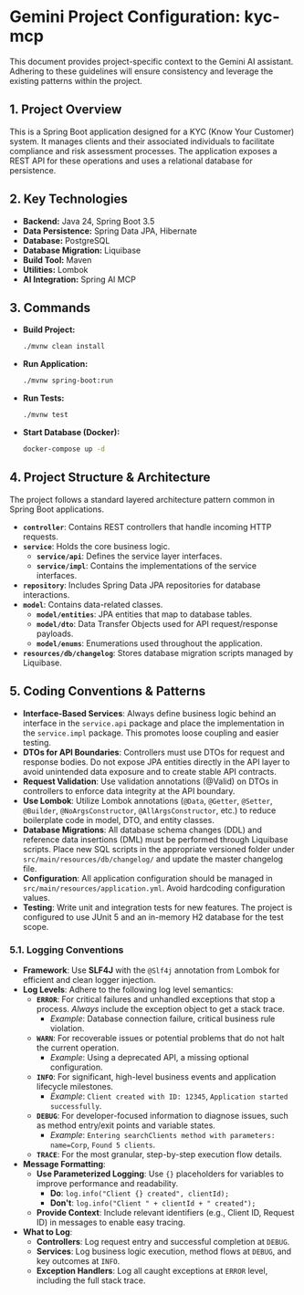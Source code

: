 # Gemini Project Configuration: kyc-mcp

This document provides project-specific context to the Gemini AI assistant. Adhering to these guidelines will ensure
consistency and leverage the existing patterns within the project.

## 1. Project Overview

This is a Spring Boot application designed for a KYC (Know Your Customer) system. It manages clients and their
associated individuals to facilitate compliance and risk assessment processes. The application exposes a REST API for
these operations and uses a relational database for persistence.

## 2. Key Technologies

- **Backend:** Java 24, Spring Boot 3.5
- **Data Persistence:** Spring Data JPA, Hibernate
- **Database:** PostgreSQL
- **Database Migration:** Liquibase
- **Build Tool:** Maven
- **Utilities:** Lombok
- **AI Integration:** Spring AI MCP

## 3. Commands

- **Build Project:**
  ```bash
  ./mvnw clean install
  ```
- **Run Application:**
  ```bash
  ./mvnw spring-boot:run
  ```
- **Run Tests:**
  ```bash
  ./mvnw test
  ```
- **Start Database (Docker):**
  ```bash
  docker-compose up -d
  ```

## 4. Project Structure & Architecture

The project follows a standard layered architecture pattern common in Spring Boot applications.

- **`controller`**: Contains REST controllers that handle incoming HTTP requests.
- **`service`**: Holds the core business logic.
    - **`service/api`**: Defines the service layer interfaces.
    - **`service/impl`**: Contains the implementations of the service interfaces.
- **`repository`**: Includes Spring Data JPA repositories for database interactions.
- **`model`**: Contains data-related classes.
    - **`model/entities`**: JPA entities that map to database tables.
    - **`model/dto`**: Data Transfer Objects used for API request/response payloads.
    - **`model/enums`**: Enumerations used throughout the application.
- **`resources/db/changelog`**: Stores database migration scripts managed by Liquibase.

## 5. Coding Conventions & Patterns

- **Interface-Based Services**: Always define business logic behind an interface in the `service.api` package and place
  the implementation in the `service.impl` package. This promotes loose coupling and easier testing.
- **DTOs for API Boundaries**: Controllers must use DTOs for request and response bodies. Do not expose JPA entities
  directly in the API layer to avoid unintended data exposure and to create stable API contracts.
- **Request Validation**: Use validation annotations (@Valid) on DTOs in controllers to enforce data integrity at the
  API boundary.
- **Use Lombok**: Utilize Lombok annotations (`@Data`, `@Getter`, `@Setter`, `@Builder`, `@NoArgsConstructor`,
  `@AllArgsConstructor`, etc.) to reduce boilerplate code in model, DTO, and entity classes.
- **Database Migrations**: All database schema changes (DDL) and reference data insertions (DML) must be performed
  through Liquibase scripts. Place new SQL scripts in the appropriate versioned folder under
  `src/main/resources/db/changelog/` and update the master changelog file.
- **Configuration**: All application configuration should be managed in `src/main/resources/application.yml`. Avoid
  hardcoding configuration values.
- **Testing**: Write unit and integration tests for new features. The project is configured to use JUnit 5 and an
  in-memory H2 database for the test scope.

### 5.1. Logging Conventions

- **Framework**: Use **SLF4J** with the `@Slf4j` annotation from Lombok for efficient and clean logger injection.
- **Log Levels**: Adhere to the following log level semantics:
    - **`ERROR`**: For critical failures and unhandled exceptions that stop a process. *Always* include the exception
      object to get a stack trace.
        - *Example*: Database connection failure, critical business rule violation.
    - **`WARN`**: For recoverable issues or potential problems that do not halt the current operation.
        - *Example*: Using a deprecated API, a missing optional configuration.
    - **`INFO`**: For significant, high-level business events and application lifecycle milestones.
        - *Example*: `Client created with ID: 12345`, `Application started successfully`.
    - **`DEBUG`**: For developer-focused information to diagnose issues, such as method entry/exit points and variable
      states.
        - *Example*: `Entering searchClients method with parameters: name=Corp`, `Found 5 clients`.
    - **`TRACE`**: For the most granular, step-by-step execution flow details.
- **Message Formatting**:
    - **Use Parameterized Logging**: Use `{}` placeholders for variables to improve performance and readability.
        - **Do**: `log.info("Client {} created", clientId);`
        - **Don't**: `log.info("Client " + clientId + " created");`
    - **Provide Context**: Include relevant identifiers (e.g., Client ID, Request ID) in messages to enable easy
      tracing.
- **What to Log**:
    - **Controllers**: Log request entry and successful completion at `DEBUG`.
    - **Services**: Log business logic execution, method flows at `DEBUG`, and key outcomes at `INFO`.
    - **Exception Handlers**: Log all caught exceptions at `ERROR` level, including the full stack trace. 

